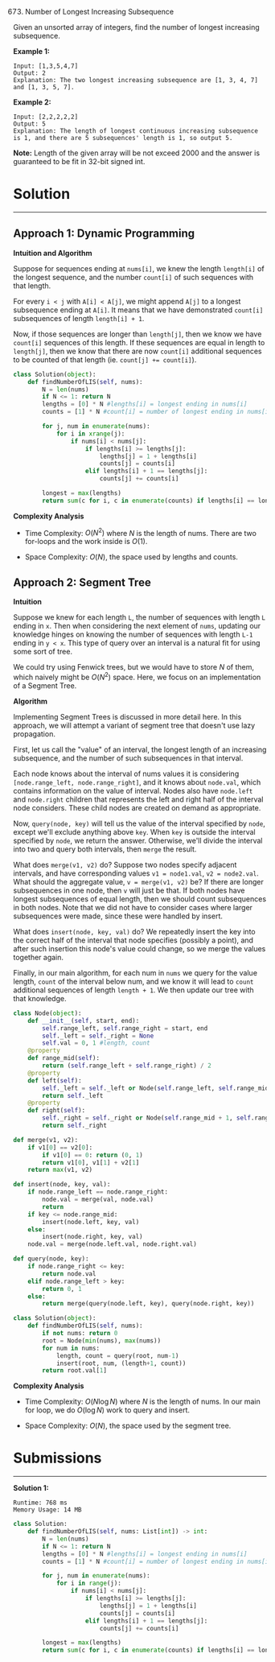 673. Number of Longest Increasing Subsequence

Given an unsorted array of integers, find the number of longest increasing subsequence.

**Example 1:**

```
Input: [1,3,5,4,7]
Output: 2
Explanation: The two longest increasing subsequence are [1, 3, 4, 7] and [1, 3, 5, 7].
```

**Example 2:**

```
Input: [2,2,2,2,2]
Output: 5
Explanation: The length of longest continuous increasing subsequence is 1, and there are 5 subsequences' length is 1, so output 5.
```

**Note:** Length of the given array will be not exceed 2000 and the answer is guaranteed to be fit in 32-bit signed int.

# Solution
---
## Approach 1: Dynamic Programming
**Intuition and Algorithm**

Suppose for sequences ending at `nums[i]`, we knew the length `length[i]` of the longest sequence, and the number `count[i]` of such sequences with that length.

For every `i < j` with `A[i] < A[j]`, we might append `A[j]` to a longest subsequence ending at `A[i]`. It means that we have demonstrated `count[i]` subsequences of length `length[i] + 1`.

Now, if those sequences are longer than `length[j]`, then we know we have `count[i]` sequences of this length. If these sequences are equal in length to `length[j]`, then we know that there are now `count[i]` additional sequences to be counted of that length (ie. `count[j] += count[i]`).

```python
class Solution(object):
    def findNumberOfLIS(self, nums):
        N = len(nums)
        if N <= 1: return N
        lengths = [0] * N #lengths[i] = longest ending in nums[i]
        counts = [1] * N #count[i] = number of longest ending in nums[i]

        for j, num in enumerate(nums):
            for i in xrange(j):
                if nums[i] < nums[j]:
                    if lengths[i] >= lengths[j]:
                        lengths[j] = 1 + lengths[i]
                        counts[j] = counts[i]
                    elif lengths[i] + 1 == lengths[j]:
                        counts[j] += counts[i]

        longest = max(lengths)
        return sum(c for i, c in enumerate(counts) if lengths[i] == longest)
```

**Complexity Analysis**

* Time Complexity: $O(N^2)$ where $N$ is the length of nums. There are two for-loops and the work inside is $O(1)$.

* Space Complexity: $O(N)$, the space used by lengths and counts.

## Approach 2: Segment Tree
**Intuition**

Suppose we knew for each length `L`, the number of sequences with length `L` ending in `x`. Then when considering the next element of `nums`, updating our knowledge hinges on knowing the number of sequences with length `L-1` ending in `y < x`. This type of query over an interval is a natural fit for using some sort of tree.

We could try using Fenwick trees, but we would have to store $N$ of them, which naively might be $O(N^2)$ space. Here, we focus on an implementation of a Segment Tree.

**Algorithm**

Implementing Segment Trees is discussed in more detail here. In this approach, we will attempt a variant of segment tree that doesn't use lazy propagation.

First, let us call the "value" of an interval, the longest length of an increasing subsequence, and the number of such subsequences in that interval.

Each node knows about the interval of nums values it is considering `[node.range_left, node.range_right]`, and it knows about `node.val`, which contains information on the value of interval. Nodes also have `node.left` and `node.right` children that represents the left and right half of the interval node considers. These child nodes are created on demand as appropriate.

Now, `query(node, key)` will tell us the value of the interval specified by `node`, except we'll exclude anything above `key`. When `key` is outside the interval specified by `node`, we return the answer. Otherwise, we'll divide the interval into two and query both intervals, then `merge` the result.

What does `merge(v1, v2)` do? Suppose two nodes specify adjacent intervals, and have corresponding values `v1 = node1.val`, `v2 = node2.val`. What should the aggregate value, `v = merge(v1, v2)` be? If there are longer subsequences in one node, then `v` will just be that. If both nodes have longest subsequences of equal length, then we should count subsequences in both nodes. Note that we did not have to consider cases where larger subsequences were made, since these were handled by insert.

What does `insert(node, key, val)` do? We repeatedly insert the key into the correct half of the interval that node specifies (possibly a point), and after such insertion this node's value could change, so we merge the values together again.

Finally, in our main algorithm, for each num in `nums` we query for the value length, `count` of the interval below num, and we know it will lead to `count` additional sequences of length `length + 1`. We then update our tree with that knowledge.

```python
class Node(object):
    def __init__(self, start, end):
        self.range_left, self.range_right = start, end
        self._left = self._right = None
        self.val = 0, 1 #length, count
    @property
    def range_mid(self):
        return (self.range_left + self.range_right) / 2
    @property
    def left(self):
        self._left = self._left or Node(self.range_left, self.range_mid)
        return self._left
    @property
    def right(self):
        self._right = self._right or Node(self.range_mid + 1, self.range_right)
        return self._right

def merge(v1, v2):
    if v1[0] == v2[0]:
        if v1[0] == 0: return (0, 1)
        return v1[0], v1[1] + v2[1]
    return max(v1, v2)

def insert(node, key, val):
    if node.range_left == node.range_right:
        node.val = merge(val, node.val)
        return
    if key <= node.range_mid:
        insert(node.left, key, val)
    else:
        insert(node.right, key, val)
    node.val = merge(node.left.val, node.right.val)

def query(node, key):
    if node.range_right <= key:
        return node.val
    elif node.range_left > key:
        return 0, 1
    else:
        return merge(query(node.left, key), query(node.right, key))

class Solution(object):
    def findNumberOfLIS(self, nums):
        if not nums: return 0
        root = Node(min(nums), max(nums))
        for num in nums:
            length, count = query(root, num-1)
            insert(root, num, (length+1, count))
        return root.val[1]
```

**Complexity Analysis**

* Time Complexity: $O(N\log {N})$ where $N$ is the length of nums. In our main for loop, we do $O(\log{N})$ work to query and insert.

* Space Complexity: $O(N)$, the space used by the segment tree.

# Submissions
---
**Solution 1:**
```
Runtime: 768 ms
Memory Usage: 14 MB
```
```python
class Solution:
    def findNumberOfLIS(self, nums: List[int]) -> int:
        N = len(nums)
        if N <= 1: return N
        lengths = [0] * N #lengths[i] = longest ending in nums[i]
        counts = [1] * N #count[i] = number of longest ending in nums[i]

        for j, num in enumerate(nums):
            for i in range(j):
                if nums[i] < nums[j]:
                    if lengths[i] >= lengths[j]:
                        lengths[j] = 1 + lengths[i]
                        counts[j] = counts[i]
                    elif lengths[i] + 1 == lengths[j]:
                        counts[j] += counts[i]

        longest = max(lengths)
        return sum(c for i, c in enumerate(counts) if lengths[i] == longest)
```